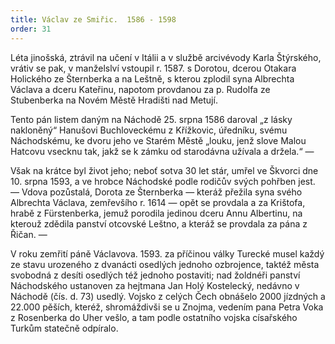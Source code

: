 ```yaml
---
title: Václav ze Smiřic.  1586 - 1598
order: 31
---
```

Léta jinošská, ztrávil na učení v Itálii a v službě arcivévody Karla Štýrského, vrátiv se pak, v manželslví vstoupil r. 1587. s Dorotou, dcerou Otakara Holického ze Šternberka a na Leštně, s kterou zplodil syna Albrechta Václava a dceru Kateřinu, napotom provdanou za p. Rudolfa ze Stubenberka na Novém Městě Hradišti nad Metují.

Tento pán listem daným na Náchodě 25. srpna 1586 daroval „z lásky nakloněný“ Hanušovi Buchloveckému z Křížkovic, úředníku, svému Náchodskému, ke dvoru jeho ve Starém Městě „louku, jenž slove Malou Hatcovu vsecknu tak, jakž se k zámku od starodávna užívala a držela.“ —

Však na krátce byl život jeho; neboť sotva 30 let stár, umřel ve Škvorci dne 10. srpna 1593, a ve hrobce Náchodské podle rodičův svých pohřben jest. — Vdova pozůstalá, Dorota ze Šternberka — kteráž přežila syna svého Albrechta Václava, zemřevšího r. 1614 — opět se provdala a za Krištofa, hrabě z Fürstenberka, jemuž porodila jedinou dceru Annu Albertinu, na kterouž zdědila panství otcovské Leštno, a kteráž se provdala za pána z Řičan. —

V roku zemřití páně Václavova. 1593. za příčinou války Turecké musel každý ze stavu urozeného z dvanácti osedlých jednoho ozbrojence, taktéž města svobodná z desíti osedlých též jednoho postaviti; nad žoldnéři panství Náchodského ustanoven za hejtmana Jan Holý Kostelecký, nedávno v Náchodě (čís. d. 73) usedlý. Vojsko z celých Čech obnášelo 2000 jízdných a 22.000 pěších, kteréž, shromáždivši se u Znojma, vedením pana Petra Voka z Rosenberka do Uher vešlo, a tam podle ostatního vojska císařského Turkům statečně odpíralo.


